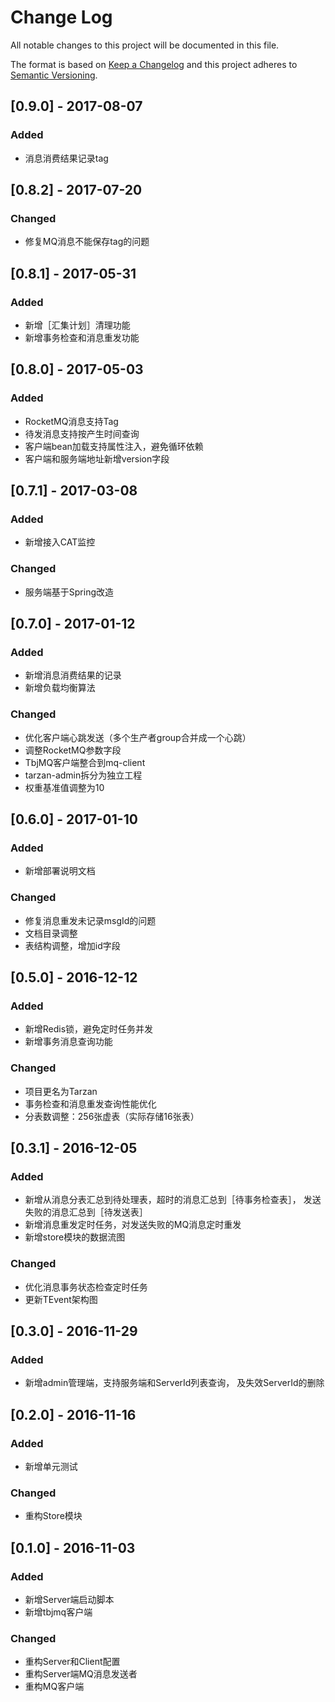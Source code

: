 # Change Log
All notable changes to this project will be documented in this file.

The format is based on [Keep a Changelog](http://keepachangelog.com/)
and this project adheres to [Semantic Versioning](http://semver.org/).

## [0.9.0] - 2017-08-07
### Added
- 消息消费结果记录tag

## [0.8.2] - 2017-07-20
### Changed
- 修复MQ消息不能保存tag的问题

## [0.8.1] - 2017-05-31
### Added
- 新增［汇集计划］清理功能
- 新增事务检查和消息重发功能

## [0.8.0] - 2017-05-03
### Added
- RocketMQ消息支持Tag
- 待发消息支持按产生时间查询
- 客户端bean加载支持属性注入，避免循环依赖
- 客户端和服务端地址新增version字段

## [0.7.1] - 2017-03-08
### Added
- 新增接入CAT监控

### Changed
- 服务端基于Spring改造

## [0.7.0] - 2017-01-12
### Added
- 新增消息消费结果的记录
- 新增负载均衡算法

### Changed
- 优化客户端心跳发送（多个生产者group合并成一个心跳）
- 调整RocketMQ参数字段
- TbjMQ客户端整合到mq-client
- tarzan-admin拆分为独立工程
- 权重基准值调整为10

## [0.6.0] - 2017-01-10
### Added
- 新增部署说明文档

### Changed
- 修复消息重发未记录msgId的问题
- 文档目录调整
- 表结构调整，增加id字段

## [0.5.0] - 2016-12-12
### Added
- 新增Redis锁，避免定时任务并发
- 新增事务消息查询功能

### Changed
- 项目更名为Tarzan
- 事务检查和消息重发查询性能优化
- 分表数调整：256张虚表（实际存储16张表）

## [0.3.1] - 2016-12-05
### Added
- 新增从消息分表汇总到待处理表，超时的消息汇总到［待事务检查表］，
发送失败的消息汇总到［待发送表］
- 新增消息重发定时任务，对发送失败的MQ消息定时重发
- 新增store模块的数据流图

### Changed
- 优化消息事务状态检查定时任务
- 更新TEvent架构图

## [0.3.0] - 2016-11-29
### Added
- 新增admin管理端，支持服务端和ServerId列表查询，
及失效ServerId的删除

## [0.2.0] - 2016-11-16
### Added
- 新增单元测试

### Changed
- 重构Store模块

## [0.1.0] - 2016-11-03
### Added
- 新增Server端启动脚本
- 新增tbjmq客户端

### Changed
- 重构Server和Client配置
- 重构Server端MQ消息发送者
- 重构MQ客户端